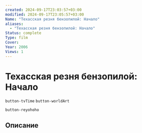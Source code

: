 ```yaml
---
created: 2024-09-17T23:03:57+03:00
modified: 2024-09-17T23:05:57+03:00
Name: "Техасская резня бензопилой: Начало"
aliases:
  - "Техасская резня бензопилой: Начало"
Status: complete
Type: film
Cover: 
Year: 2006
Views: 1
---
```


# Техасская резня бензопилой: Начало



`button-tvTime` `button-worldArt`

`button-reyohoho`


## Описание




